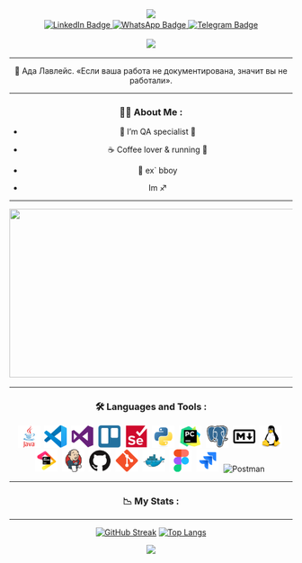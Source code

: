 

<div id="header" align="center">
  <img src="https://media.giphy.com/media/v1.Y2lkPTc5MGI3NjExMjFlNWE1N2FiZTIzOTM4N2NhYTVmMGU2YjM2Y2IyZTkzZGViODkxNiZlcD12MV9pbnRlcm5hbF9naWZzX2dpZklkJmN0PXM/Tgw604MyLJnDtbi4t0/giphy.gif" width="350"/>
<div id="badges">
  <a href="https://www.linkedin.com/in/%D0%BF%D0%B0%D0%B2%D0%B5%D0%BB-%D0%B4%D0%B5%D0%BD%D0%B8%D1%81%D0%BE%D0%B2-b3a8b4276">
    <img src="https://img.shields.io/badge/LinkedIn-blue?style=for-the-badge&logo=linkedin&logoColor=white" alt="LinkedIn Badge"/>
  </a>
   <a href="https://api.whatsapp.com/send?phone=79811528814&text=Send%20t0%20Denisov%20Pavel">
    <img src="https://img.shields.io/badge/WhatsApp-brightgreen?style=for-the-badge&logo=whatsapp&logoColor=white" alt="WhatsApp Badge"/>
  </a>
  <a href="https://t.me/SayhiPash">
    <img src="https://img.shields.io/badge/Telegram-blue?style=for-the-badge&logo=telegram&logoColor=white" alt="Telegram Badge"/>
  </a>
</div>
  <div id="badges">
    <img src="https://komarev.com/ghpvc/?username=DenisovPavel&style=flat-square&color=blue" alt=""/>
 <div id="header" align="center">
  <img src="https://media.giphy.com/media/4WSTSdQZXwME0/giphy.gif" width="550"/>
  <div>


---

 🌱 Ада Лавлейс. «Если ваша работа не документирована, значит вы не работали».
 
---

### :man_technologist: About Me :  


- :microscope: I’m QA specialist :mag_right:

- :coffee: Coffee lover & running :running:

- :man_dancing: ex` bboy 

- Im :sagittarius:


---

<div align="center">
  <img src="https://media.giphy.com/media/cnzou4ydGM7GJZ7VTz/giphy.gif" width="600" height="300"/>
</div>


---

### :hammer_and_wrench: Languages and Tools :

<div>
 <img src="https://github.com/devicons/devicon/blob/master/icons/java/java-original-wordmark.svg" title="Java" alt="Java" width="40" height="40"/>&nbsp;
 <img src="https://github.com/devicons/devicon/blob/master/icons/vscode/vscode-original.svg" title="VSCode" alt="VSCode" width="40" height="40"/>&nbsp;
  <img src="https://github.com/devicons/devicon/blob/master/icons/visualstudio/visualstudio-plain.svg" title="VStudio" alt="VStudio" width="40" height="40"/>&nbsp;
  <img src="https://github.com/devicons/devicon/blob/master/icons/trello/trello-plain.svg" title="Trello" alt="Trello" width="40" height="40"/>&nbsp;
   <img src="https://github.com/devicons/devicon/blob/master/icons/selenium/selenium-original.svg" title="Selenium" alt="Selenium" width="40" height="40"/>&nbsp;
   <img src="https://github.com/devicons/devicon/blob/master/icons/python/python-original.svg" title="Python" alt="Python" width="40" height="40"/>&nbsp;
  <img src="https://github.com/devicons/devicon/blob/master/icons/pycharm/pycharm-original.svg" title="Pycharm" alt="Pycharm" width="40" height="40"/>&nbsp;
   <img src="https://github.com/devicons/devicon/blob/master/icons/postgresql/postgresql-original.svg" title="Postgres" alt="Postgres" width="40" height="40"/>&nbsp;
  <img src="https://github.com/devicons/devicon/blob/master/icons/markdown/markdown-original.svg" title="Mark" alt="Mark" width="40" height="40"/>&nbsp;
   <img src="https://github.com/devicons/devicon/blob/master/icons/linux/linux-original.svg" title="Linux" alt="Linux" width="40" height="40"/>&nbsp;
  <img src="https://github.com/devicons/devicon/blob/master/icons/jetbrains/jetbrains-original.svg" title="JB" alt="JB" width="40" height="40"/>&nbsp;
  <img src="https://github.com/devicons/devicon/blob/master/icons/jenkins/jenkins-original.svg" title="Jenkins" alt="Jenkins" width="40" height="40"/>&nbsp;
  <img src="https://github.com/devicons/devicon/blob/master/icons/github/github-original.svg" title="GitHub" alt="GitHub" width="40" height="40"/>&nbsp;
  <img src="https://github.com/devicons/devicon/blob/master/icons/git/git-original.svg" title="Git" alt="Git" width="40" height="40"/>&nbsp;
  <img src="https://github.com/devicons/devicon/blob/master/icons/docker/docker-original.svg" title="Docker" alt="Docker" width="40" height="40"/>&nbsp;
  <img src="https://github.com/devicons/devicon/blob/master/icons/figma/figma-original.svg" title="Figma" alt="Figma" width="40" height="40"/>&nbsp;
  <img src="https://github.com/devicons/devicon/blob/master/icons/jira/jira-original.svg" title="Jira" alt="Jira" width="40" height="40"/>&nbsp;
    <img src="https://www.vectorlogo.zone/logos/getpostman/getpostman-icon.svg" title="Postman" alt="Postman" width="40" height="40"/>&nbsp;
</div>

---
### :chart_with_downwards_trend: My Stats :
---
<div id="header" align="center">
  
[![GitHub Streak](http://github-readme-streak-stats.herokuapp.com?user=DenisovPavel&theme=dark&background=000000)](https://git.io/streak-stats)
[![Top Langs](https://github-readme-stats.vercel.app/api/top-langs/?username=DenisovPavel&layout=compact&theme=vision-friendly-dark)](https://github.com/anuraghazra/github-readme-stats)
  
</div>
<div id="header" align="center">
<div>
  <img src="https://media.giphy.com/media/qEqiI3Oq7vBkoE236M/giphy.gif" width="750"/>
  </div>
  </div>














